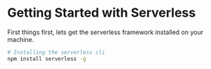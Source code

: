 <!--
title: Serverless Getting Started Guide
menuText: Getting Started
layout: Doc
menuOrder: 0
menuItems:
  - {menuText: AWS, path: /framework/docs/providers/aws/}
  - {menuText: Azure, path: /framework/docs/providers/azure/}
  - {menuText: OpenWhisk, path: /framework/docs/providers/openwhisk/}
-->

# Getting Started with Serverless

First things first, lets get the serverless framework installed on your machine.

```bash
# Installing the serverless cli
npm install serverless -g
```
